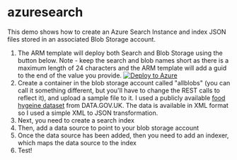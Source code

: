 # azuresearch

This demo shows how to create an Azure Search Instance and index JSON files stored in an associated Blob Storage account.

1. The ARM template will deploy both Search and Blob Storage using the button below.  Note - keep the search and blob names short as there is a maximum length of 24 characters and the ARM template will add a guid to the end of the value you provide. [![Deploy to Azure](http://azuredeploy.net/deploybutton.png)](https://azuredeploy.net/)
2. Create a container in the blob storage account called "allblobs" (you can call it something different, but you'll have to change the REST calls to reflect it), and upload a sample file to it. I used a publicly available [food hygeine dataset](https://data.gov.uk/dataset/uk-food-hygiene-rating-data-yorkshire-and-humberside-food-standards-agency/resource/b290ee03-1405-4b90-ae63-2ae09d8c7791) from DATA.GOV.UK.  The data is available in XML format so I used a simple XML to JSON transformation.
2. Next, you need to create a search index
3. Then, add a data source to point to your blob storage account
4. Once the data source has been added, then you need to add an indexer, which maps the data source to the index
5. Test!



